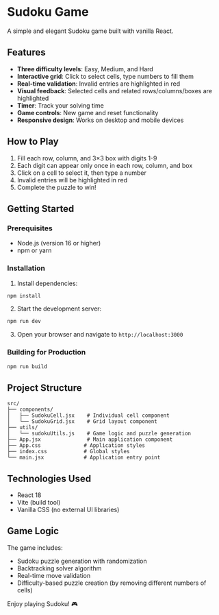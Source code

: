 # Sudoku Game

A simple and elegant Sudoku game built with vanilla React.

## Features

- **Three difficulty levels**: Easy, Medium, and Hard
- **Interactive grid**: Click to select cells, type numbers to fill them
- **Real-time validation**: Invalid entries are highlighted in red
- **Visual feedback**: Selected cells and related rows/columns/boxes are highlighted
- **Timer**: Track your solving time
- **Game controls**: New game and reset functionality
- **Responsive design**: Works on desktop and mobile devices

## How to Play

1. Fill each row, column, and 3×3 box with digits 1-9
2. Each digit can appear only once in each row, column, and box
3. Click on a cell to select it, then type a number
4. Invalid entries will be highlighted in red
5. Complete the puzzle to win!

## Getting Started

### Prerequisites

- Node.js (version 16 or higher)
- npm or yarn

### Installation

1. Install dependencies:
```bash
npm install
```

2. Start the development server:
```bash
npm run dev
```

3. Open your browser and navigate to `http://localhost:3000`

### Building for Production

```bash
npm run build
```

## Project Structure

```
src/
├── components/
│   ├── SudokuCell.jsx    # Individual cell component
│   └── SudokuGrid.jsx    # Grid layout component
├── utils/
│   └── sudokuUtils.js    # Game logic and puzzle generation
├── App.jsx               # Main application component
├── App.css              # Application styles
├── index.css            # Global styles
└── main.jsx             # Application entry point
```

## Technologies Used

- React 18
- Vite (build tool)
- Vanilla CSS (no external UI libraries)

## Game Logic

The game includes:
- Sudoku puzzle generation with randomization
- Backtracking solver algorithm
- Real-time move validation
- Difficulty-based puzzle creation (by removing different numbers of cells)

Enjoy playing Sudoku! 🎮
